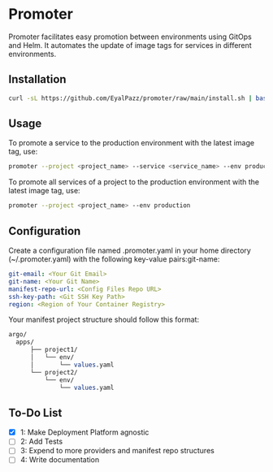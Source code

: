 # Promoter

Promoter facilitates easy promotion between environments using GitOps and Helm. It automates the update of image tags for services in different environments.

## Installation

```bash
curl -sL https://github.com/EyalPazz/promoter/raw/main/install.sh | bash
```

## Usage

To promote a service to the production environment with the latest image tag, use:

```bash
promoter --project <project_name> --service <service_name> --env production
```

To promote all services of a project to the production environment with the latest image tag, use:

```bash
promoter --project <project_name> --env production
```

## Configuration

Create a configuration file named .promoter.yaml in your home directory (~/.promoter.yaml) with the following key-value pairs:git-name: <Your Git Username>

```yaml
git-email: <Your Git Email>
git-name: <Your Git Name>
manifest-repo-url: <Config Files Repo URL>
ssh-key-path: <Git SSH Key Path>
region: <Region of Your Container Registry>
```

Your manifest project structure should follow this format:

```perl
argo/
  apps/
      ├── project1/
      │   └── env/
      │       └── values.yaml
      └── project2/
          └── env/
              └── values.yaml
```

## To-Do List

- [x] 1: Make Deployment Platform agnostic
- [ ] 2: Add Tests
- [ ] 3: Expend to more providers and manifest repo structures
- [ ] 4: Write documentation
